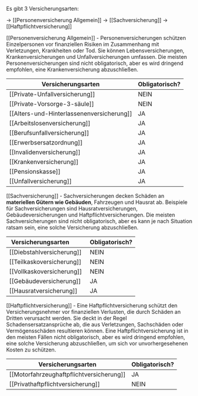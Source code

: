 Es gibt 3 Versicherungsarten:


-> [[Personenversicherung Allgemein]]
-> [[Sachversicherung]]
-> [[Haftpflichtversicherung]]

[[Personenversicherung Allgemein]] - Personenversicherungen schützen Einzelpersonen vor finanziellen Risiken im Zusammenhang mit Verletzungen, Krankheiten oder Tod. Sie können Lebensversicherungen, Krankenversicherungen und Unfallversicherungen umfassen. Die meisten Personenversicherungen sind nicht obligatorisch, aber es wird dringend empfohlen, eine Krankenversicherung abzuschließen.

  
| Versicherungsarten                        | Obligatorisch? |
| ----------------------------------------- | -------------- |
| [[Private-Unfallversicherung]]            | NEIN           |
| [[Private-Vorsorge-3-säule]]              | NEIN           |
| [[Alters-und-Hinterlassenenversicherung]] | JA             |
| [[Arbeitslosenversicherung]]              | JA             |
| [[Berufsunfallversicherung]]              | JA             |
| [[Erwerbsersatzordnung]]                  | JA             |
| [[Invalidenversicherung]]                 | JA             |
| [[Krankenversicherung]]                   | JA             |
| [[Pensionskasse]]                         | JA             |
| [[Unfallversicherung]]                    | JA             |


[[Sachversicherung]] - Sachversicherungen decken Schäden an **materiellen Gütern wie Gebäuden**, Fahrzeugen und Hausrat ab. Beispiele für Sachversicherungen sind Hausratversicherungen, Gebäudeversicherungen und Haftpflichtversicherungen. Die meisten Sachversicherungen sind nicht obligatorisch, aber es kann je nach Situation ratsam sein, eine solche Versicherung abzuschließen.


| Versicherungsarten        | Obligatorisch? |
| ------------------------- | -------------- |
| [[Diebstahlversicherung]] | NEIN           |
| [[Teilkaskoversicherung]] | NEIN           |
| [[Vollkaskoversicherung]] | NEIN           |
| [[Gebäudeversicherung]]   | JA             |
| [[Hausratversicherung]]   | JA             |


[[Haftpflichtversicherung]] - Eine Haftpflichtversicherung schützt den Versicherungsnehmer vor finanziellen Verlusten, die durch Schäden an Dritten verursacht werden. Sie deckt in der Regel Schadensersatzansprüche ab, die aus Verletzungen, Sachschäden oder Vermögensschäden resultieren können. Eine Haftpflichtversicherung ist in den meisten Fällen nicht obligatorisch, aber es wird dringend empfohlen, eine solche Versicherung abzuschließen, um sich vor unvorhergesehenen Kosten zu schützen.

| Versicherungsarten                       | Obligatorisch? |
| ---------------------------------------- | -------------- |
| [[Motorfahrzeughaftpflichtversicherung]] | JA             |
| [[Privathaftpflichtversicherung]]        | NEIN           |
